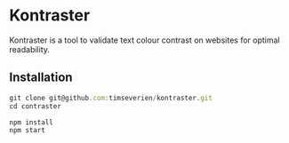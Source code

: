 # Kontraster

Kontraster is a tool to validate text colour contrast on websites for optimal readability.

## Installation

```js
git clone git@github.com:timseverien/kontraster.git
cd contraster

npm install
npm start
```

